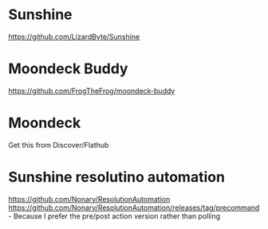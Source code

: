 # Sunshine
https://github.com/LizardByte/Sunshine

# Moondeck Buddy
https://github.com/FrogTheFrog/moondeck-buddy

# Moondeck
Get this from Discover/Flathub

# Sunshine resolutino automation
https://github.com/Nonary/ResolutionAutomation
https://github.com/Nonary/ResolutionAutomation/releases/tag/precommand - Because I prefer the pre/post action version rather than polling
